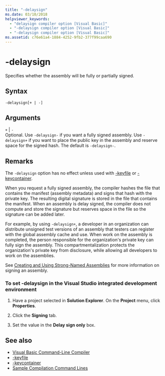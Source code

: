 ```yaml
---
title: "-delaysign"
ms.date: 03/10/2018
helpviewer_keywords:
  - "delaysign compiler option [Visual Basic]"
  - "-delaysign compiler option [Visual Basic]"
  - "-delaysign compiler option [Visual Basic]"
ms.assetid: c76e61a4-1884-4252-9fb2-377f99caa690
---
```

# -delaysign

Specifies whether the assembly will be fully or partially signed.

## Syntax

```console
-delaysign[+ | -]
```

## Arguments

`+` &#124; `-`  
Optional. Use `-delaysign-` if you want a fully signed assembly. Use `-delaysign+` if you want to place the public key in the assembly and reserve space for the signed hash. The default is `-delaysign-`.

## Remarks

The `-delaysign` option has no effect unless used with [-keyfile](keyfile.md) or [-keycontainer](keycontainer.md).

When you request a fully signed assembly, the compiler hashes the file that contains the manifest (assembly metadata) and signs that hash with the private key. The resulting digital signature is stored in the file that contains the manifest. When an assembly is delay signed, the compiler does not compute and store the signature but reserves space in the file so the signature can be added later.

For example, by using `-delaysign+`, a developer in an organization can distribute unsigned test versions of an assembly that testers can register with the global assembly cache and use. When work on the assembly is completed, the person responsible for the organization's private key can fully sign the assembly. This compartmentalization protects the organization's private key from disclosure, while allowing all developers to work on the assemblies.

See [Creating and Using Strong-Named Assemblies](../../../standard/assembly/create-use-strong-named.md) for more information on signing an assembly.

### To set -delaysign in the Visual Studio integrated development environment

1. Have a project selected in **Solution Explorer**. On the **Project** menu, click **Properties**.

2. Click the **Signing** tab.

3. Set the value in the **Delay sign only** box.

## See also

- [Visual Basic Command-Line Compiler](index.md)
- [-keyfile](keyfile.md)
- [-keycontainer](keycontainer.md)
- [Sample Compilation Command Lines](sample-compilation-command-lines.md)
